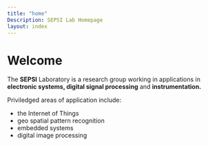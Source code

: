 ```yaml
---
title: "home"
Description: SEPSI Lab Homepage 
layout: index
---
```



<h1 >Welcome</h1>



The **SEPSI** Laboratory is a research group working in applications in **electronic systems, digital signal processing** and **instrumentation.**

Priviledged areas of application include:

- the Internet of Things
- geo spatial pattern recognition
- embedded systems
- digital image processing

